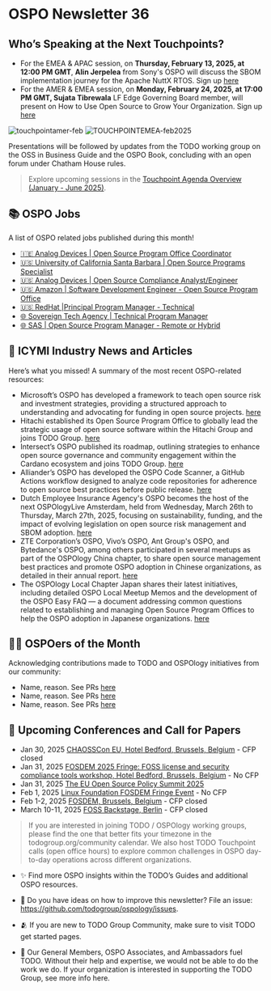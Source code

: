 # OSPO Newsletter 36

## Who’s Speaking at the Next Touchpoints?

- For the EMEA & APAC session, on **Thursday, February 13, 2025, at 12:00 PM GMT**, **Alin Jerpelea** from Sony's OSPO will discuss the SBOM implementation journey for the Apache NuttX RTOS. Sign up [here](https://zoom-lfx.platform.linuxfoundation.org/meeting/93266151738?password=e76e3320-7fb0-413a-b01b-33a11733e026)
- For the AMER & EMEA session, on **Monday, February 24, 2025, at 17:00 PM GMT, Sujata Tibrewala** LF Edge Governing Board member, will present on How to Use Open Source to Grow Your Organization. Sign up [here](https://zoom-lfx.platform.linuxfoundation.org/meeting/92834339067?password=712f761e-15b9-44de-9935-08cd108d6a42)

![touchpointamer-feb](https://github.com/user-attachments/assets/6dd5ab1d-82c9-42cf-9f67-0380f41b919a)
![TOUCHPOINTEMEA-feb2025](https://github.com/user-attachments/assets/d4117e31-b06c-4578-b08e-1ceed48f6fd6)

Presentations will be followed by updates from the TODO working group on the OSS in Business Guide and the OSPO Book, concluding with an open forum under Chatham House rules.

> Explore upcoming sessions in the [Touchpoint Agenda Overview (January - June 2025)](https://github.com/todogroup/ospology/tree/main/meetings/Agenda_2025).


## 📚 OSPO Jobs

A list of OSPO related jobs published during this month!

- [🇮🇪 Analog Devices | Open Source Program Office Coordinator](https://analogdevices.wd1.myworkdayjobs.com/en-US/External/job/Open-Source-Program-Office-Coordinator_R245324)
- [🇺🇸 University of California Santa Barbara | Open Source Programs Specialist](https://recruit.ap.ucsb.edu/JPF02893)
- [🇺🇸 Analog Devices | Open Source Compliance Analyst/Engineer](https://analogdevices.wd1.myworkdayjobs.com/External/job/US-MA-Boston/Open-Source-Compliance-Analyst-Engineer_R245322)
- [🇺🇸 Amazon | Software Development Engineer - Open Source Program Office](https://www.amazon.jobs/en-gb/jobs/2852289/software-development-engineer-open-source-program-office-open-source-program-office)
- [🇺🇸 RedHat |Principal Program Manager - Technical](https://www.linkedin.com/jobs/view/4087439325/)
- [🌐 Sovereign Tech Agency | Technical Program Manager](https://www.sovereign.tech/jobs/technical-program-manager)
- [🌐 SAS | Open Source Program Manager - Remote or Hybrid](https://careers-sas.icims.com/jobs/38755/job)


## 📌 ICYMI Industry News and Articles
Here’s what you missed! A summary of the most recent OSPO-related resources:

- Microsoft’s OSPO has developed a framework to teach open source risk and investment strategies, providing a structured approach to understanding and advocating for funding in open source projects. [here](https://github.com/microsoft/OSPO/blob/main/learning_resources/using-oss/investment-framework.md)
- Hitachi established its Open Source Program Office to globally lead the strategic usage of open source software within the Hitachi Group and joins TODO Group. [here](https://todogroup.org/blog/todo-member-hitachi/)
- Intersect’s OSPO published its roadmap, outlining strategies to enhance open source governance and community engagement within the Cardano ecosystem and joins TODO Group. [here](https://todogroup.org/blog/todo-member-intersect/)
- Alliander’s OSPO has developed the OSPO Code Scanner, a GitHub Actions workflow designed to analyze code repositories for adherence to open source best practices before public release. [here](https://github.com/Alliander-opensource/ospo-code-scanner)
- Dutch Employee Insurance Agency's OSPO becomes the host of the next OSPOlogyLive Amsterdam, held from Wednesday, March 26th to Thursday, March 27th, 2025, focusing on sustainability, funding, and the impact of evolving legislation on open source risk management and SBOM adoption. [here](https://community.linuxfoundation.org/events/details/lfhq-ospology-european-chapter-presents-ospologylive-amsterdam/)
- ZTE Corporation’s OSPO, Vivo’s OSPO, Ant Group's OSPO, and Bytedance's OSPO, among others participated in several meetups as part of the OSPOlogy China chapter, to share open source management best practices and promote OSPO adoption in Chinese organizations, as detailed in their annual report. [here](https://github.com/todogroup/ospology/discussions/547)
- The OSPOlogy Local Chapter Japan shares their latest initiatives, including detailed OSPO Local Meetup Memos and the development of the OSPO Easy FAQ — a document addressing common questions related to establishing and managing Open Source Program Offices to help the OSPO adoption in Japanese organizations. [here](https://github.com/todogroup/ospology/discussions/538)

  
## 🙋‍♀️ OSPOers of the Month
Acknowledging contributions made to TODO and OSPOlogy initiatives from our community:

- Name, reason. See PRs [here]()
- Name, reason. See PRs [here]()
- Name, reason. See PRs [here]()
  
## 📎 Upcoming Conferences and Call for Papers

- Jan 30, 2025 [CHAOSSCon EU, Hotel Bedford, Brussels, Belgium](https://chaoss.community/chaosscon-2025-eu/) - CFP closed
- Jan 31, 2025 [FOSDEM 2025 Fringe: FOSS license and security compliance tools workshop, Hotel Bedford, Brussels, Belgium](https://pretix.eu/aboutcode/fosdem-2025/) - No CFP
- Jan 31, 2025 [The EU Open Source Policy Summit 2025](https://summit.openforumeurope.org/#agenda)
- Feb 1, 2025 [Linux Foundation FOSDEM Fringe Event](https://linuxfoundation.regfox.com/linux-foundation-fosdem-side-event-2025) - No CFP
- Feb 1-2, 2025 [FOSDEM, Brussels, Belgium](https://fosdem.org/2025/) - CFP closed
- March 10-11, 2025 [FOSS Backstage, Berlin](https://25.foss-backstage.de/) - CFP closed


> If you are interested in joining TODO / OSPOlogy working groups, please find the one that better fits your timezone in the todogroup.org/community calendar. We
also host TODO Touchpoint calls (open office hours) to explore common challenges in OSPO day-to-day operations across different organizations.

- ✨ Find more OSPO insights within the TODO’s Guides and additional OSPO resources.

- 🧐 Do you have ideas on how to improve this newsletter? File an issue: https://github.com/todogroup/ospology/issues.

- 🫂 If you are new to TODO Group Community, make sure to visit TODO get started pages.

- 💚 Our General Members, OSPO Associates, and Ambassadors fuel TODO. Without their help and expertise, we would not be able to do the work we do. If your organization is interested in supporting the TODO Group, see more info here.
